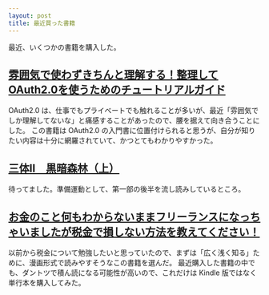 ```yaml
---
layout: post
title: 最近買った書籍
---
```


最近、いくつかの書籍を購入した。

## [雰囲気で使わずきちんと理解する！整理してOAuth2.0を使うためのチュートリアルガイド](https://www.amazon.co.jp/dp/B07XT8H2YG/ref=docs-os-doi_0)

OAuth2.0 は、仕事でもプライベートでも触れることが多いが、最近「雰囲気でしか理解してないな」と痛感することがあったので、腰を据えて向き合うことにした。
この書籍は OAuth2.0 の入門書に位置付けられると思うが、自分が知りたい内容は十分に網羅されていて、かつとてもわかりやすかった。

## [三体Ⅱ　黒暗森林（上）](https://www.amazon.co.jp/gp/product/B089M77R61/ref=ppx_yo_dt_b_d_asin_title_o02?ie=UTF8&psc=1)

待ってました。準備運動として、第一部の後半を流し読みしているところ。

## [お金のこと何もわからないままフリーランスになっちゃいましたが税金で損しない方法を教えてください！](https://www.amazon.co.jp/dp/B07JYDCR4T/ref=dp-kindle-redirect?_encoding=UTF8&btkr=1)

以前から税金について勉強したいと思っていたので、まずは「広く浅く知る」ために、漫画形式で読みやすそうなこの書籍を選んだ。
最近購入した書籍の中でも、ダントツで積ん読になる可能性が高いので、これだけは Kindle 版ではなく単行本を購入してみた。
